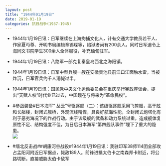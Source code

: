 ```yaml
---
layout: post
title: "1944年01月19日"
date: 2019-01-19
categories: 抗日战争(1937-1945)
---
```


<meta name="referrer" content="no-referrer" />

- 1944年1月19日讯：日军继续在上海拘捕文化人，计有交通大学教员若干人、作家夏丏尊、开明书局编辑章锡琛等，陷狱者尚有200余人。同时日军迫令上海同文书院学生300余人全体服役，补充缅甸驻军。 

- 1944年1月19日讯：八路军一部克复秦皇岛西北之海阳镇。 

- 1944年1月19日讯：日军中型兵舰一艘在安徽贵池县前江口江面触水雷，当被炸沉，日军官兵约千人溺毙过半。 

- 1944年1月19日讯：国民党中央文化运动委员会在重庆举行宪政座谈会，提出“天赋人权”时代业已过去，中国现在与将来为“革命民权”。 

- #参战装备#日本海军“ 丛云”号驱逐舰（二）：该级驱逐舰采用飞剪艏，高干舷和长艏楼，封闭式舰桥，外观流线精悍，具良好航海性能，全封闭式炮塔化有利于恶劣海况下的作战行动。由于该级舰的武备和动力系统过重，造成舰体复原性不足、结构强度不佳，为日后日本海军“第四舰队事件”埋下了重大的隐患。 <br/><img src="https://wx3.sinaimg.cn/large/aca367d8ly1fzbnx2shwxj20ic06e0tg.jpg" />

- #缅北反击战##胡康河谷战役#1944年1月19日讯：我驻印军38师114团全部攻占孟阳河附近日军据点，毙敌189人。前锋进抵太伯卡之南森邦卡附近，将公路切断，直接威胁太伯卡敌军 

